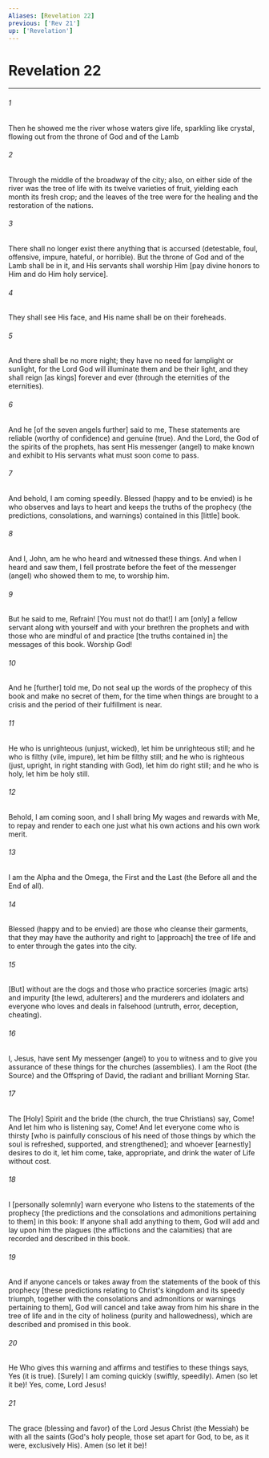 ```yaml
---
Aliases: [Revelation 22]
previous: ['Rev 21']
up: ['Revelation']
---
```

# Revelation 22

***


###### 1 


Then he showed me the river whose waters give life, sparkling like crystal, flowing out from the throne of God and of the Lamb 


###### 2 


Through the middle of the broadway of the city; also, on either side of the river was the tree of life with its twelve varieties of fruit, yielding each month its fresh crop; and the leaves of the tree were for the healing and the restoration of the nations. 


###### 3 


There shall no longer exist there anything that is accursed (detestable, foul, offensive, impure, hateful, or horrible). But the throne of God and of the Lamb shall be in it, and His servants shall worship Him [pay divine honors to Him and do Him holy service]. 


###### 4 


They shall see His face, and His name shall be on their foreheads. 


###### 5 


And there shall be no more night; they have no need for lamplight or sunlight, for the Lord God will illuminate them and be their light, and they shall reign [as kings] forever and ever (through the eternities of the eternities). 


###### 6 


And he [of the seven angels further] said to me, These statements are reliable (worthy of confidence) and genuine (true). And the Lord, the God of the spirits of the prophets, has sent His messenger (angel) to make known and exhibit to His servants what must soon come to pass. 


###### 7 


And behold, I am coming speedily. Blessed (happy and to be envied) is he who observes and lays to heart and keeps the truths of the prophecy (the predictions, consolations, and warnings) contained in this [little] book. 


###### 8 


And I, John, am he who heard and witnessed these things. And when I heard and saw them, I fell prostrate before the feet of the messenger (angel) who showed them to me, to worship him. 


###### 9 


But he said to me, Refrain! [You must not do that!] I am [only] a fellow servant along with yourself and with your brethren the prophets and with those who are mindful of and practice [the truths contained in] the messages of this book. Worship God! 


###### 10 


And he [further] told me, Do not seal up the words of the prophecy of this book and make no secret of them, for the time when things are brought to a crisis and the period of their fulfillment is near. 


###### 11 


He who is unrighteous (unjust, wicked), let him be unrighteous still; and he who is filthy (vile, impure), let him be filthy still; and he who is righteous (just, upright, in right standing with God), let him do right still; and he who is holy, let him be holy still. 


###### 12 


Behold, I am coming soon, and I shall bring My wages and rewards with Me, to repay and render to each one just what his own actions and his own work merit. 


###### 13 


I am the Alpha and the Omega, the First and the Last (the Before all and the End of all). 


###### 14 


Blessed (happy and to be envied) are those who cleanse their garments, that they may have the authority and right to [approach] the tree of life and to enter through the gates into the city. 


###### 15 


[But] without are the dogs and those who practice sorceries (magic arts) and impurity [the lewd, adulterers] and the murderers and idolaters and everyone who loves and deals in falsehood (untruth, error, deception, cheating). 


###### 16 


I, Jesus, have sent My messenger (angel) to you to witness and to give you assurance of these things for the churches (assemblies). I am the Root (the Source) and the Offspring of David, the radiant and brilliant Morning Star. 


###### 17 


The [Holy] Spirit and the bride (the church, the true Christians) say, Come! And let him who is listening say, Come! And let everyone come who is thirsty [who is painfully conscious of his need of those things by which the soul is refreshed, supported, and strengthened]; and whoever [earnestly] desires to do it, let him come, take, appropriate, and drink the water of Life without cost. 


###### 18 


I [personally solemnly] warn everyone who listens to the statements of the prophecy [the predictions and the consolations and admonitions pertaining to them] in this book: If anyone shall add anything to them, God will add and lay upon him the plagues (the afflictions and the calamities) that are recorded and described in this book. 


###### 19 


And if anyone cancels or takes away from the statements of the book of this prophecy [these predictions relating to Christ's kingdom and its speedy triumph, together with the consolations and admonitions or warnings pertaining to them], God will cancel and take away from him his share in the tree of life and in the city of holiness (purity and hallowedness), which are described and promised in this book. 


###### 20 


He Who gives this warning and affirms and testifies to these things says, Yes (it is true). [Surely] I am coming quickly (swiftly, speedily). Amen (so let it be)! Yes, come, Lord Jesus! 


###### 21 


The grace (blessing and favor) of the Lord Jesus Christ (the Messiah) be with all the saints (God's holy people, those set apart for God, to be, as it were, exclusively His). Amen (so let it be)!

